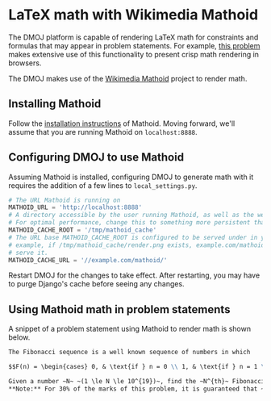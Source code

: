 # LaTeX math with Wikimedia Mathoid

The DMOJ platform is capable of rendering LaTeX math for constraints and formulas that may appear in problem statements. For example,
[this problem](https://dmoj.ca/problem/fibonacci) makes extensive use of this functionality to present crisp math rendering in browsers.

The DMOJ makes use of the [Wikimedia Mathoid](https://github.com/wikimedia/mathoid) project to render math.

## Installing Mathoid

Follow the [installation instructions](https://github.com/wikimedia/mathoid) of Mathoid. Moving forward, we'll assume that
you are running Mathoid on `localhost:8888`.

## Configuring DMOJ to use Mathoid

Assuming Mathoid is installed, configuring DMOJ to generate math with it requires the addition of a few lines
to `local_settings.py`.

```python
# The URL Mathoid is running on
MATHOID_URL = 'http://localhost:8888'
# A directory accessible by the user running Mathoid, as well as the web (nginx) user.
# For optimal performance, change this to something more persistent than /tmp
MATHOID_CACHE_ROOT = '/tmp/mathoid_cache'
# The URL base MATHOID_CACHE_ROOT is configured to be served under in your webserver. For
# example, if /tmp/mathoid_cache/render.png exists, example.com/mathoid/render.png should
# serve it.
MATHOID_CACHE_URL = '//example.com/mathoid/'
```

Restart DMOJ for the changes to take effect. After restarting, you may have to purge Django's cache before seeing any changes.

## Using Mathoid math in problem statements

A snippet of a problem statement using Mathoid to render math is shown below.

```markdown
The Fibonacci sequence is a well known sequence of numbers in which

$$F(n) = \begin{cases} 0, & \text{if } n = 0 \\ 1, & \text{if } n = 1 \\ F(n-2) + F(n-1), & \text{if } n \ge 2 \end{cases}$$

Given a number ~N~ ~(1 \le N \le 10^{19})~, find the ~N^{th}~ Fibonacci number, modulo ~1\,000\,000\,007~ ~(= 10^9 + 7)~.<br/>
**Note:** For 30% of the marks of this problem, it is guaranteed that ~(1 \le N \le 1\,000\,000)~.
```

